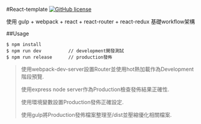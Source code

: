 #React-template [![GitHub license](https://img.shields.io/badge/license-MIT-blue.svg?style=flat-square)](https://raw.githubusercontent.com/totofish/react-template/master/LICENSE)

使用 gulp + webpack + react + react-router + react-redux 基礎workflow架構



##Usage

```shell
$ npm install
$ npm run dev          // development開發測試
$ npm run release      // production發佈

```


> 使用webpack-dev-server設置Router並使用hot熱加載作為Development階段預覽.
>
> 使用express node server作為Production檢查發佈結果正確性.
>
> 使用環境變數設置Production發佈正確設定.
>
> 使用gulp將Production發佈檔案整理至/dist並壓縮優化相關檔案.

